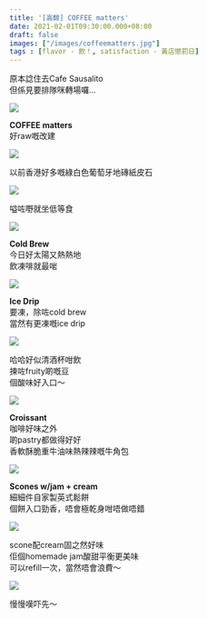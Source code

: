 ```yaml
---
title: '[高馡] COFFEE matters'
date: 2021-02-01T09:30:00.000+08:00
draft: false
images: ["/images/coffeematters.jpg"]
tags : [flavor - 飲！, satisfaction - 黃店懲罰日]
---
```


原本諗住去Cafe Sausalito  
但係見要排隊咪轉場囉...

![](/images/coffeematters1.jpg)

**COFFEE matters**  
好raw嘅改建  

![](/images/coffeematters2.jpg)

以前香港好多嘅綠白色葡萄牙地磚紙皮石  

![](/images/coffeematters3.jpg)

嗌咗嘢就坐低等食

![](/images/coffeematters4.jpg)

**Cold Brew**  
今日好太陽又熱熱地  
飲凍啡就最啱  

![](/images/coffeematters5.jpg)

**Ice Drip**  
要凍，除咗cold brew  
當然有更凍嘅ice drip

![](/images/coffeematters.jpg)

哈哈好似清酒杯咁飲  
揀咗fruity啲嘅豆  
個酸味好入口～  

![](/images/coffeematters6.jpg)

**Croissant**  
咖啡好味之外  
啲pastry都做得好好  
香軟酥脆重牛油味熱辣辣嘅牛角包  

![](/images/coffeematters7.jpg)

**Scones w/jam + cream**  
細細件自家製英式鬆餅  
個餅入口勁香，唔會極乾身咁唔做唔錯

![](/images/coffeematters8.jpg)

scone配cream固之然好味  
佢個homemade jam酸甜平衡更美味  
可以refill一次，當然唔會浪費～  

![](/images/coffeematters9.jpg)

慢慢嘆吓先～  
